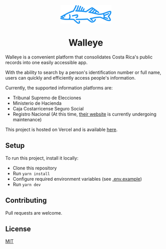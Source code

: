 <p align="center">
  <img src="https://raw.githubusercontent.com/ealpizr/walleye/main/public/walleye-blue.svg">
</p>
<h1 align="center">Walleye</h1>

Walleye is a convenient platform that consolidates Costa Rica's public records into one easily accessible app.

With the ability to search by a person's identification number or full name, users can quickly and efficiently access people's information.

Currently, the supported information platforms are:

- Tribunal Supremo de Elecciones
- Ministerio de Hacienda
- Caja Costarricense Seguro Social
- Registro Nacional (At this time, [their website](https://rn.rnpdigital.com/) is currently undergoing maintenance)

This project is hosted on Vercel and is available [here](https://walleye.ealpizar.com/).

## Setup

To run this project, install it locally:

- Clone this repository
- Run `yarn install`
- Configure required environment variables (see [.env.example](https://github.com/ealpizr/walleye/blob/main/.env.example))
- Run `yarn dev`

## Contributing

Pull requests are welcome.

## License

[MIT](https://opensource.org/licenses/MIT)

